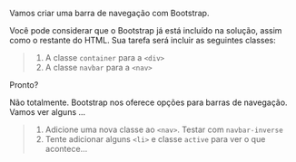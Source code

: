 Vamos criar uma barra de navegação com Bootstrap.

Você pode considerar que o Bootstrap já está incluído na solução, assim como o restante do HTML.
Sua tarefa será incluir as seguintes classes:

> 1. A classe `container` para a `<div>`
> 2. A classe `navbar` para a `<nav>`

Pronto?

Não totalmente. Bootstrap nos oferece opções para barras de navegação. Vamos ver alguns ...

> 1. Adicione uma nova classe ao `<nav>`. Testar com `navbar-inverse`
> 2. Tente adicionar alguns `<li>` e classe `active` para ver o que acontece...
